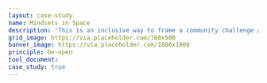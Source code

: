 ```yaml
---
layout: case-study
name: Mindsets in Space
description: 'This is an inclusive way to frame a community challenge and explore how different stakeholders experience the problem.'
grid_image: https://via.placeholder.com/768x500
banner_image: https://via.placeholder.com/1800x1000
principle: be-open
tool_document:
case_study: true
---
```


